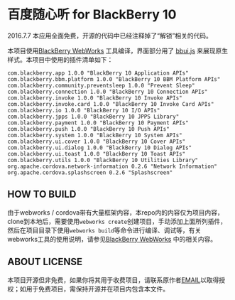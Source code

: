 百度随心听 for BlackBerry 10
===========================

2016.7.7 本应用全面免费，开源的代码中已经注释掉了“解锁”相关的代码。

本项目使用[BlackBerry WebWorks](https://developer.blackberry.com/html5/) 工具编译，界面部分用了 [bbui.js](https://github.com/blackberry/bbUI.js) 来展现原生样式。本项目中使用的插件清单如下：

```
com.blackberry.app 1.0.0 "BlackBerry 10 Application APIs"
com.blackberry.bbm.platform 1.0.0 "BlackBerry 10 BBM Platform APIs"
com.blackberry.community.preventsleep 1.0.0 "Prevent Sleep"
com.blackberry.connection 1.0.0 "BlackBerry 10 Connection APIs"
com.blackberry.invoke 1.0.0 "BlackBerry 10 Invoke APIs"
com.blackberry.invoke.card 1.0.0 "BlackBerry 10 Invoke Card APIs"
com.blackberry.io 1.0.0 "BlackBerry 10 I/O APIs"
com.blackberry.jpps 1.0.0 "BlackBerry 10 JPPS Library"
com.blackberry.payment 1.0.0 "BlackBerry 10 Payment APIs"
com.blackberry.push 1.0.0 "BlackBerry 10 Push APIs"
com.blackberry.system 1.0.0 "BlackBerry 10 System APIs"
com.blackberry.ui.cover 1.0.0 "BlackBerry 10 Cover APIs"
com.blackberry.ui.dialog 1.0.0 "BlackBerry 10 Dialog APIs"
com.blackberry.ui.toast 1.0.0 "BlackBerry 10 Toast APIs"
com.blackberry.utils 1.0.0 "BlackBerry 10 Utilities Library"
org.apache.cordova.network-information 0.2.6 "Network Information"
org.apache.cordova.splashscreen 0.2.6 "Splashscreen"
```

## HOW TO BUILD

由于webworks / cordova带有大量框架内容，本repo内的内容仅为项目内容，clone到本地后，需要使用`webworks create`创建项目，手动添加上面所列插件，然后在项目目录下使用`webworks build`等命令进行编译、调试等，有关webworks工具的使用说明，请参见[BlackBerry WebWorks](https://developer.blackberry.com/html5/) 中的相关内容。

## ABOUT LICENSE

本项目开源但非免费，如果你将其用于收费项目，请联系原作者[EMAIL](mailto:anphorea@gmail.com)以取得授权；如用于免费项目，需保持开源并在项目内包含本文件。
